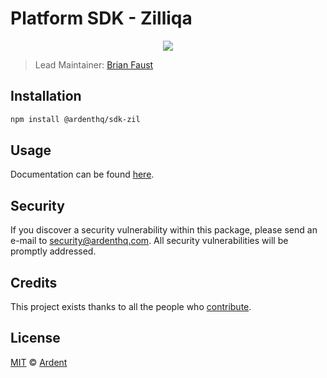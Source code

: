 # Platform SDK - Zilliqa

<p align="center">
    <img src="https://raw.githubusercontent.com/ArdentHQ/platform-sdk/master/packages/sdk-zil/banner.png" />
</p>

> Lead Maintainer: [Brian Faust](https://github.com/faustbrian)

## Installation

```bash
npm install @ardenthq/sdk-zil
```

## Usage

Documentation can be found [here](https://ark.dev/docs/platform-sdk/coins/zil).

## Security

If you discover a security vulnerability within this package, please send an e-mail to security@ardenthq.com. All security vulnerabilities will be promptly addressed.

## Credits

This project exists thanks to all the people who [contribute](../../contributors).

## License

[MIT](LICENSE) © [Ardent](https://ardenthq.com)
